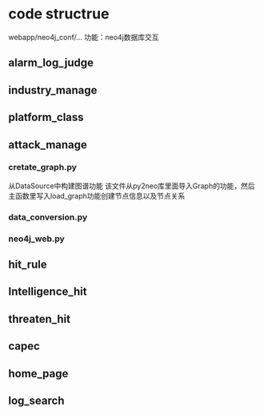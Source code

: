 # code structrue 
webapp/neo4j_conf/...            功能：neo4j数据库交互
## alarm_log_judge

## industry_manage   
## platform_class

## attack_manage
### cretate_graph.py
从DataSource中构建图谱功能
该文件从py2neo库里面导入Graph的功能，然后主函数里写入load_graph功能创建节点信息以及节点关系
  
### data_conversion.py  
### neo4j_web.py    
## hit_rule           
## Intelligence_hit  
## threaten_hit
## capec            
## home_page          
## log_search
